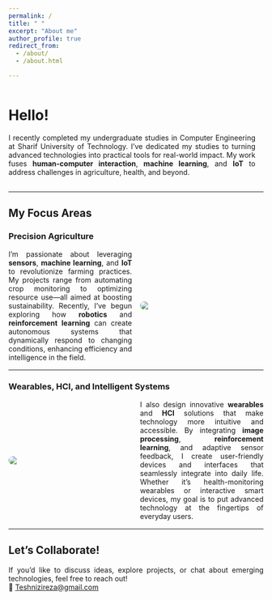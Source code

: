 ```yaml
---
permalink: /
title: " "
excerpt: "About me"
author_profile: true
redirect_from: 
  - /about/
  - /about.html

---
```



<div style="text-align: justify;">

  <div style="display: flex; align-items: center; margin-bottom: 1rem;">
    <div style="flex: 1; padding-right: 1rem; text-align: justify;">
      <h1>Hello!</h1>
      <p>
        I recently completed my undergraduate studies in Computer Engineering at Sharif University of Technology. I’ve dedicated my studies to turning advanced technologies into practical tools for real-world impact. My work fuses <strong>human-computer interaction</strong>, <strong>machine learning</strong>, and <strong>IoT</strong> to address challenges in agriculture, health, and beyond.
      </p>
    </div>
  </div>

  <hr>

  <h2>My Focus Areas</h2>

  <h3>Precision Agriculture</h3>
  <div style="display: flex; align-items: center; margin-bottom: 1rem;">
    <div style="flex: 1; padding-right: 1rem; text-align: justify;">
      I’m passionate about leveraging <strong>sensors</strong>, <strong>machine learning</strong>, and <strong>IoT</strong> to revolutionize farming practices. My projects range from automating crop monitoring to optimizing resource use—all aimed at boosting sustainability. Recently, I’ve begun exploring how <strong>robotics</strong> and <strong>reinforcement learning</strong> can create autonomous systems that dynamically respond to changing conditions, enhancing efficiency and intelligence in the field.
    </div>
    <img src="https://github.com/user-attachments/assets/42301298-b324-491d-962e-0904b12a3aae" style="flex: 1; max-width: 50%; border-radius: 8px;">
  </div>

  <hr>

  <h3>Wearables, HCI, and Intelligent Systems</h3>
  <div style="display: flex; align-items: center; margin-bottom: 1rem;">
    <img src="https://github.com/user-attachments/assets/c8492f69-3c68-48f1-b632-d1209c6d4b14" style="flex: 1; max-width: 50%; margin-right: 1rem; border-radius: 8px;">
    <div style="flex: 1; text-align: justify;">
      I also design innovative <strong>wearables</strong> and <strong>HCI</strong> solutions that make technology more intuitive and accessible. By integrating <strong>image processing</strong>, <strong>reinforcement learning</strong>, and adaptive sensor feedback, I create user-friendly devices and interfaces that seamlessly integrate into daily life. Whether it’s health-monitoring wearables or interactive smart devices, my goal is to put advanced technology at the fingertips of everyday users.
    </div>
  </div>

  <hr>

  <h2>Let’s Collaborate!</h2>
  <p>
    If you’d like to discuss ideas, explore projects, or chat about emerging technologies, feel free to reach out!<br>
    📧 <a href="mailto:Teshnizireza@gmail.com">Teshnizireza@gmail.com</a>
  </p>

</div>



